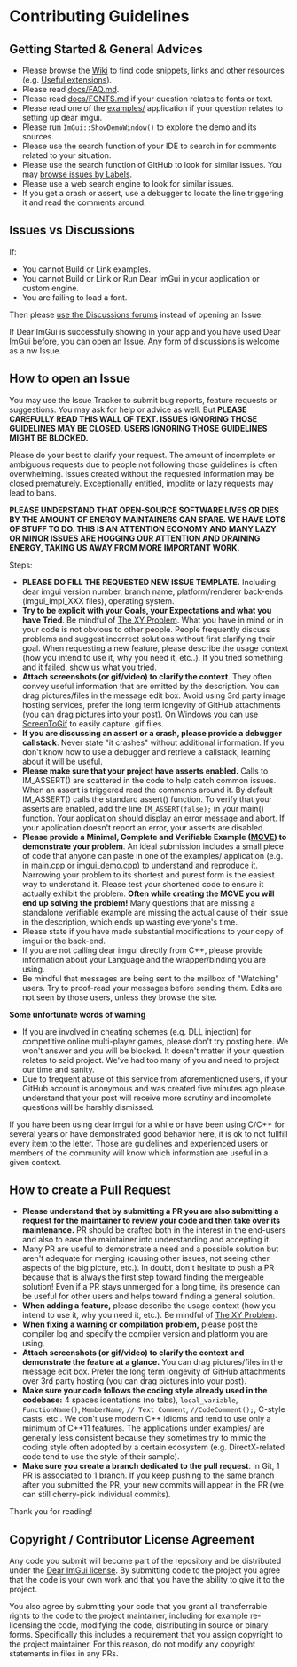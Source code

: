 # Contributing Guidelines

## Getting Started & General Advices

- Please browse the [Wiki](https://github.com/ocornut/imgui/wiki) to find code snippets, links and other resources (e.g. [Useful extensions](https://github.com/ocornut/imgui/wiki/Useful-Extensions)).
- Please read [docs/FAQ.md](https://github.com/ocornut/imgui/blob/master/docs/FAQ.md).
- Please read [docs/FONTS.md](https://github.com/ocornut/imgui/blob/master/docs/FONTS.md) if your question relates to fonts or text.
- Please read one of the [examples/](https://github.com/ocornut/imgui/tree/master/examples) application if your question relates to setting up dear imgui.
- Please run `ImGui::ShowDemoWindow()` to explore the demo and its sources.
- Please use the search function of your IDE to search in for comments related to your situation.
- Please use the search function of GitHub to look for similar issues. You may [browse issues by Labels](https://github.com/ocornut/imgui/labels).
- Please use a web search engine to look for similar issues.
- If you get a crash or assert, use a debugger to locate the line triggering it and read the comments around.

## Issues vs Discussions

If:
- You cannot Build or Link examples.
- You cannot Build or Link or Run Dear ImGui in your application or custom engine.
- You are failing to load a font.

Then please [use the Discussions forums](https://github.com/ocornut/imgui/discussions) instead of opening an Issue.

If Dear ImGui is successfully showing in your app and you have used Dear ImGui before, you can open an Issue. Any form of discussions is welcome as a nw Issue.

## How to open an Issue

You may use the Issue Tracker to submit bug reports, feature requests or suggestions. You may ask for help or advice as well. But **PLEASE CAREFULLY READ THIS WALL OF TEXT. ISSUES IGNORING THOSE GUIDELINES MAY BE CLOSED. USERS IGNORING THOSE GUIDELINES MIGHT BE BLOCKED.**

Please do your best to clarify your request.  The amount of incomplete or ambiguous requests due to people not following those guidelines is often overwhelming. Issues created without the requested information may be closed prematurely. Exceptionally entitled, impolite or lazy requests may lead to bans. 

**PLEASE UNDERSTAND THAT OPEN-SOURCE SOFTWARE LIVES OR DIES BY THE AMOUNT OF ENERGY MAINTAINERS CAN SPARE. WE HAVE LOTS OF STUFF TO DO. THIS IS AN ATTENTION ECONOMY AND MANY LAZY OR MINOR ISSUES ARE HOGGING OUR ATTENTION AND DRAINING ENERGY, TAKING US AWAY FROM MORE IMPORTANT WORK.**

Steps:

- **PLEASE DO FILL THE REQUESTED NEW ISSUE TEMPLATE.** Including dear imgui version number, branch name, platform/renderer back-ends (imgui_impl_XXX files), operating system.
- **Try to be explicit with your Goals, your Expectations and what you have Tried**.  Be mindful of [The XY Problem](http://xyproblem.info/). What you have in mind or in your code is not obvious to other people. People frequently discuss problems and suggest incorrect solutions without first clarifying their goal. When requesting a new feature, please describe the usage context (how you intend to use it, why you need it, etc..). If you tried something and it failed, show us what you tried.
- **Attach screenshots (or gif/video) to clarify the context**. They often convey useful information that are omitted by the description. You can drag pictures/files in the message edit box. Avoid using 3rd party image hosting services, prefer the long term longevity of GitHub attachments (you can drag pictures into your post). On Windows you can use [ScreenToGif](https://www.screentogif.com/) to easily capture .gif files.
- **If you are discussing an assert or a crash, please provide a debugger callstack**. Never state "it crashes" without additional information. If you don't know how to use a debugger and retrieve a callstack, learning about it will be useful.
- **Please make sure that your project have asserts enabled.** Calls to IM_ASSERT() are scattered in the code to help catch common issues. When an assert is triggered read the comments around it. By default IM_ASSERT() calls the standard assert() function. To verify that your asserts are enabled, add the line `IM_ASSERT(false);` in your main() function. Your application should display an error message and abort. If your application doesn't report an error, your asserts are disabled. 
- **Please provide a Minimal, Complete and Verifiable Example ([MCVE](https://stackoverflow.com/help/mcve)) to demonstrate your problem**. An ideal submission includes a small piece of code that anyone can paste in one of the examples/ application (e.g. in main.cpp or imgui_demo.cpp) to understand and reproduce it. Narrowing your problem to its shortest and purest form is the easiest way to understand it. Please test your shortened code to ensure it actually exhibit the problem. **Often while creating the MCVE you will end up solving the problem!** Many questions that are missing a standalone verifiable example are missing the actual cause of their issue in the description, which ends up wasting everyone's time.
- Please state if you have made substantial modifications to your copy of imgui or the back-end.
- If you are not calling dear imgui directly from C++, please provide information about your Language and the wrapper/binding you are using.
- Be mindful that messages are being sent to the mailbox of "Watching" users. Try to proof-read your messages before sending them. Edits are not seen by those users, unless they browse the site.

**Some unfortunate words of warning**
- If you are involved in cheating schemes (e.g. DLL injection) for competitive online multi-player games, please don't try posting here. We won't answer and you will be blocked. It doesn't matter if your question relates to said project. We've had too many of you and need to project our time and sanity.
- Due to frequent abuse of this service from aforementioned users, if your GitHub account is anonymous and was created five minutes ago please understand that your post will receive more scrutiny and incomplete questions will be harshly dismissed.

If you have been using dear imgui for a while or have been using C/C++ for several years or have demonstrated good behavior here, it is ok to not fullfill every item to the letter. Those are guidelines and experienced users or members of the community will know which information are useful in a given context.

## How to create a Pull Request

- **Please understand that by submitting a PR you are also submitting a request for the maintainer to review your code and then take over its maintenance.** PR should be crafted both in the interest in the end-users and also to ease the maintainer into understanding and accepting it. 
- Many PR are useful to demonstrate a need and a possible solution but aren't adequate for merging (causing other issues, not seeing other aspects of the big picture, etc.). In doubt, don't hesitate to push a PR because that is always the first step toward finding the mergeable solution! Even if a PR stays unmerged for a long time, its presence can be useful for other users and helps toward finding a general solution.
- **When adding a feature,** please describe the usage context (how you intend to use it, why you need it, etc.). Be mindful of [The XY Problem](http://xyproblem.info/). 
- **When fixing a warning or compilation problem,** please post the compiler log and specify the compiler version and platform you are using.
- **Attach screenshots (or gif/video) to clarify the context and demonstrate the feature at a glance.** You can drag pictures/files in the message edit box. Prefer the long term longevity of GitHub attachments over 3rd party hosting (you can drag pictures into your post).
- **Make sure your code follows the coding style already used in the codebase:** 4 spaces identations (no tabs), `local_variable`, `FunctionName()`, `MemberName`, `// Text Comment`, `//CodeComment();`, C-style casts, etc.. We don't use modern C++ idioms and tend to use only a minimum of C++11 features. The applications under examples/ are generally less consistent because they sometimes try to mimic the coding style often adopted by a certain ecosystem (e.g. DirectX-related code tend to use the style of their sample). 
- **Make sure you create a branch dedicated to the pull request**. In Git, 1 PR is associated to 1 branch. If you keep pushing to the same branch after you submitted the PR, your new commits will appear in the PR (we can still cherry-pick individual commits).

Thank you for reading!

## Copyright / Contributor License Agreement

Any code you submit will become part of the repository and be distributed under the [Dear ImGui license](https://github.com/ocornut/imgui/blob/master/LICENSE.txt). By submitting code to the project you agree that the code is your own work and that you have the ability to give it to the project.

You also agree by submitting your code that you grant all transferrable rights to the code to the project maintainer, including for example re-licensing the code, modifying the code, distributing in source or binary forms. Specifically this includes a requirement that you assign copyright to the project maintainer. For this reason, do not modify any copyright statements in files in any PRs.


